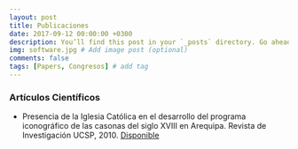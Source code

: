 ```yaml
---
layout: post
title: Publicaciones
date: 2017-09-12 00:00:00 +0300
description: You’ll find this post in your `_posts` directory. Go ahead and edit it and re-build the site to see your changes. # Add post description (optional)
img: software.jpg # Add image post (optional)
comments: false
tags: [Papers, Congresos] # add tag
---
```

### Artículos Científicos
* Presencia de la Iglesia Católica en el desarrollo del programa iconográfico de las casonas del siglo XVIII en Arequipa. Revista de Investigación UCSP, 2010. [Disponible][available]

[available]: http://www.ucsp.edu.pe/archivos/revistadeinvestigacion/3_Iconografia_Catolica_en_Arequipa.pdf

